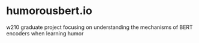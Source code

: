 # humorousbert.io
w210 graduate project focusing on understanding the mechanisms of BERT encoders when learning humor
